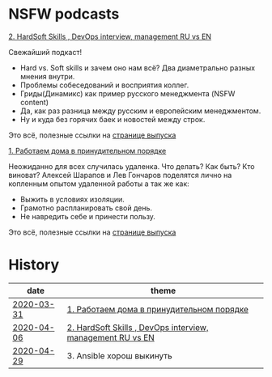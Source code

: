# NSFW podcasts

[2. HardSoft Skills , DevOps interview, management RU vs EN](https://music.yandex.ru/album/10318378/track/64443722)

Свежайший подкаст!

* Hard vs. Soft skills и зачем оно нам всё? Два диаметрально разных мнения внутри.
* Проблемы собеседований и восприятия коллег.
* Гриды(Динамикс) как пример русского менеджмента (NSFW content)
* Да, как раз разница между русским и европейским менеджментом.
* Ну и куда без горячих баек и новостей между строк.

Это всё, полезные ссылки на [странице выпуска](episodes/02.md)

[1. Работаем дома в принудительном порядке](https://music.yandex.ru/album/10318378/track/64324269)

Неожиданно для всех случилась удаленка. Что делать? Как быть? Кто виноват? Алексей Шарапов и Лев Гончаров поделятся лично на копленным опытом удаленной работы а так же как:

* Выжить в условиях изоляции.
* Грамотно распланировать свой день.
* Не навредить себе и принести пользу.

Это всё, полезные ссылки на [странице выпуска](episodes/01.md)

# History

| date       | theme        |
|------------|--------------|
| [2020-03-31](episodes/01.md) | [1. Работаем дома в принудительном порядке](https://music.yandex.ru/album/10318378/track/64324269) |
| [2020-04-06](episodes/02.md) | [2. HardSoft Skills , DevOps interview, management RU vs EN](https://music.yandex.ru/album/10318378/track/64443722) |
| [2020-04-29](episodes/03.md) | 3. Ansible хорош выкинуть |
